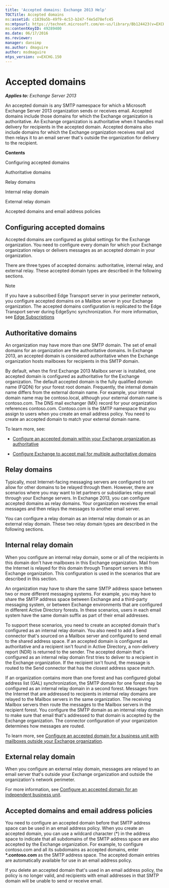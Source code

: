 ```yaml
---
title: 'Accepted domains: Exchange 2013 Help'
TOCTitle: Accepted domains
ms:assetid: c1839a5b-49f9-4c53-b247-f4e5d78efc45
ms:mtpsurl: https://technet.microsoft.com/en-us/library/Bb124423(v=EXCHG.150)
ms:contentKeyID: 49289400
ms.date: 06/17/2016
ms.reviewer: 
manager: dansimp
ms.author: dmaguire
author: msdmaguire
mtps_version: v=EXCHG.150
---
```


# Accepted domains

_**Applies to:** Exchange Server 2013_

An accepted domain is any SMTP namespace for which a Microsoft Exchange Server 2013 organization sends or receives email. Accepted domains include those domains for which the Exchange organization is authoritative. An Exchange organization is authoritative when it handles mail delivery for recipients in the accepted domain. Accepted domains also include domains for which the Exchange organization receives mail and then relays it to an email server that's outside the organization for delivery to the recipient.

**Contents**

Configuring accepted domains

Authoritative domains

Relay domains

Internal relay domain

External relay domain

Accepted domains and email address policies

## Configuring accepted domains

Accepted domains are configured as global settings for the Exchange organization. You need to configure every domain for which your Exchange organization relays or delivers messages as an accepted domain in your organization.

There are three types of accepted domains: authoritative, internal relay, and external relay. These accepted domain types are described in the following sections.

> [!NOTE]
> If you have a subscribed Edge Transport server in your perimeter network, you configure accepted domains on a Mailbox server in your Exchange organization. The accepted domains configuration is replicated to the Edge Transport server during EdgeSync synchronization. For more information, see [Edge Subscriptions](edge-subscriptions-exchange-2013-help.md)

## Authoritative domains

An organization may have more than one SMTP domain. The set of email domains for an organization are the authoritative domains. In Exchange 2013, an accepted domain is considered authoritative when the Exchange organization hosts mailboxes for recipients in this SMTP domain.

By default, when the first Exchange 2013 Mailbox server is installed, one accepted domain is configured as authoritative for the Exchange organization. The default accepted domain is the fully qualified domain name (FQDN) for your forest root domain. Frequently, the internal domain name differs from the external domain name. For example, your internal domain name may be contoso.local, although your external domain name is contoso.com. The DNS mail exchanger (MX) record for your organization references contoso.com. Contoso.com is the SMTP namespace that you assign to users when you create an email address policy. You need to create an accepted domain to match your external domain name.

To learn more, see:

- [Configure an accepted domain within your Exchange organization as authoritative](configure-an-accepted-domain-within-your-exchange-organization-as-authoritative-exchange-2013-help.md)

- [Configure Exchange to accept mail for multiple authoritative domains](configure-exchange-to-accept-mail-for-multiple-authoritative-domains-exchange-2013-help.md)

## Relay domains

Typically, most Internet-facing messaging servers are configured to not allow for other domains to be relayed through them. However, there are scenarios where you may want to let partners or subsidiaries relay email through your Exchange servers. In Exchange 2013, you can configure accepted domains as relay domains. Your organization receives the email messages and then relays the messages to another email server.

You can configure a relay domain as an internal relay domain or as an external relay domain. These two relay domain types are described in the following sections.

## Internal relay domain

When you configure an internal relay domain, some or all of the recipients in this domain don't have mailboxes in this Exchange organization. Mail from the Internet is relayed for this domain through Transport servers in this Exchange organization. This configuration is used in the scenarios that are described in this section.

An organization may have to share the same SMTP address space between two or more different messaging systems. For example, you may have to share the SMTP address space between Exchange and a third-party messaging system, or between Exchange environments that are configured in different Active Directory forests. In these scenarios, users in each email system have the same domain suffix as part of their email addresses.

To support these scenarios, you need to create an accepted domain that's configured as an internal relay domain. You also need to add a Send connector that's sourced on a Mailbox server and configured to send email to the shared address space. If an accepted domain is configured as authoritative and a recipient isn't found in Active Directory, a non-delivery report (NDR) is returned to the sender. The accepted domain that's configured as an internal relay domain first tries to deliver to a recipient in the Exchange organization. If the recipient isn't found, the message is routed to the Send connector that has the closest address space match.

If an organization contains more than one forest and has configured global address list (GAL) synchronization, the SMTP domain for one forest may be configured as an internal relay domain in a second forest. Messages from the Internet that are addressed to recipients in internal relay domains are relayed to the Mailbox servers in the same organization. The receiving Mailbox servers then route the messages to the Mailbox servers in the recipient forest. You configure the SMTP domain as an internal relay domain to make sure that email that's addressed to that domain is accepted by the Exchange organization. The connector configuration of your organization determines how messages are routed.

To learn more, see [Configure an accepted domain for a business unit with mailboxes outside your Exchange organization](configure-an-accepted-domain-for-a-business-unit-with-mailboxes-outside-your-exchange-organization-exchange-2013-help.md).

## External relay domain

When you configure an external relay domain, messages are relayed to an email server that's outside your Exchange organization and outside the organization's network perimeter.

For more information, see [Configure an accepted domain for an independent business unit](configure-an-accepted-domain-for-an-independent-business-unit-exchange-2013-help.md).

## Accepted domains and email address policies

You need to configure an accepted domain before that SMTP address space can be used in an email address policy. When you create an accepted domain, you can use a wildcard character (\*) in the address space to indicate that all subdomains of the SMTP address space are also accepted by the Exchange organization. For example, to configure contoso.com and all its subdomains as accepted domains, enter **\*.contoso.com** as the SMTP address space. The accepted domain entries are automatically available for use in an email address policy.

If you delete an accepted domain that's used in an email address policy, the policy is no longer valid, and recipients with email addresses in that SMTP domain will be unable to send or receive email.
